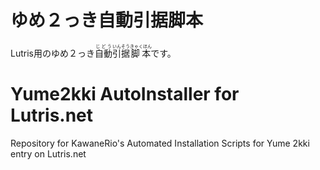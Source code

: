 # ゆめ２っき自動引据脚本
Lutris用のゆめ２っき<ruby>自動<rp>(</rp><rt>じどう</rt><rp>)</rp>引据<rp>(</rp><rt>いんそう</rt><rp>)</rp>脚本<rp>(</rp><rt>きゃくほん</rt><rp>)</rp></ruby>です。

# Yume2kki AutoInstaller for Lutris.net
Repository for KawaneRio's Automated Installation Scripts for Yume 2kki entry on Lutris.net
